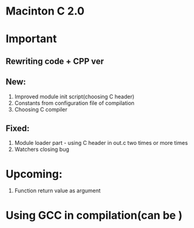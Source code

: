 # Macinton C 2.0


# Important

## Rewriting code + CPP ver



## New:

1. Improved module init script(choosing C header)
2. Constants from configuration file of compilation
3. Choosing C compiler


## Fixed:

1. Module loader part - using C header in out.c two times or more times
2. Watchers closing bug


# Upcoming:

1. Function return value as argument


# Using GCC in compilation(can be )
